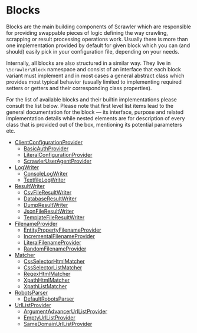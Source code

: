 # Blocks
Blocks are the main building components of Scrawler which are
responsible for providing swappable pieces of logic defining
the way crawling, scrapping or result processing operations
work. Usually there is more than one implementation provided by
default for given block which you can (and should) easily pick
in your configuration file, depending on your needs.

Internally, all blocks are also structured in a similar way.
They live in `\Scrawler\Block` namespace and consist of an
interface that each block variant must implement and in most
cases a general abstract class which provides most typical
behavior (usually limited to implementing required setters or
getters and their corresponding class properties).

For the list of available blocks and their builtin implementations
please consult the list below. Please note that first level list
items lead to the general documentation for the block — its interface,
purpose and related implementation details while nested elements are
for description of every class that is provided out of the box,
mentioning its potential parameters etc.

- [ClientConfigurationProvider](blocks/clientconfigurationprovider.md)
    - [BasicAuthProvider](blocks/clientconfigurationprovider.md#basicauthprovider)
    - [LiteralConfigurationProvider](blocks/clientconfigurationprovider.md#literalconfigurationprovider)
    - [ScrawlerUserAgentProvider](blocks/clientconfigurationprovider.md#scrawleruseragentprovider)
- [LogWriter](blocks/logwriter.md)
    - [ConsoleLogWriter](blocks/logwriter.md#consolelogwriter)
    - [TextfileLogWriter](blocks/logwriter.md#textfilelogwriter)
- [ResultWriter](blocks/resultwriter.md)
    - [CsvFileResultWriter](blocks/resultwriter.md#csvfileresultwriter)
    - [DatabaseResultWriter](blocks/resultwriter.md#databaseresultwriter)
    - [DumpResultWriter](blocks/resultwriter.md#dumpresultwriter)
    - [JsonFileResultWriter](blocks/resultwriter.md#jsonfileresultwriter)
    - [TemplateFileResultWriter](blocks/resultwriter.md#templatefileresultwriter)
- [FilenameProvider](blocks/filenameprovider.md)
    - [EntityPropertyFilenameProvider](blocks/filenameprovider.md#entitypropertyfilenameprovider)
    - [IncrementalFilenameProvider](blocks/filenameprovider.md#incrementalfilenameprovider)
    - [LiteralFilenameProvider](blocks/filenameprovider.md#literalfilenameprovider)
    - [RandomFilenameProvider](blocks/filenameprovider.md#randomfilenameprovider)
- [Matcher](blocks/matcher.md)
    - [CssSelectorHtmlMatcher](blocks/matcher.md#cssselectorhtmlmatcher)
    - [CssSelectorListMatcher](blocks/matcher.md#cssselectorlistmatcher)
    - [RegexHtmlMatcher](blocks/matcher.md#regexhtmlmatcher)
    - [XpathHtmlMatcher](blocks/matcher.md#xpathhtmlmatcher)
    - [XpathListMatcher](blocks/matcher.md#xpathlistmatcher)
- [RobotsParser](blocks/robotsparser.md)
    - [DefaultRobotsParser](blocks/robotsparser.md#defaultrobotsparser)
- [UrlListProvider](blocks/urllistprovider.md)
    - [ArgumentAdvancerUrlListProvider](blocks/urllistprovider.md#argumentadvancerurllistprovider)
    - [EmptyUrlListProvider](blocks/urllistprovider.md#emptyurllistprovider)
    - [SameDomainUrlListProvider](blocks/urllistprovider.md#samedomainurllistprovider)
